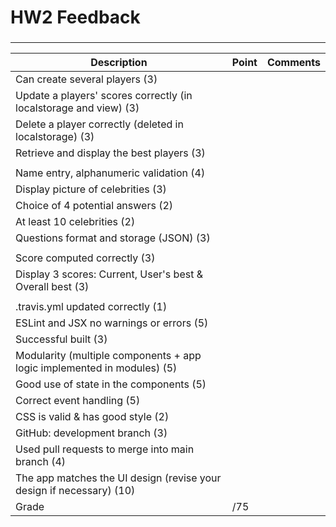 # HW2 Feedback
### 
---
| Description                                             |   Point   |  Comments |
| ------------------------------------------------------- | --------------- | ----------|        
| Can create several players (3)           |                 |           |  
| Update a players' scores correctly (in localstorage and view) (3)           |                 |           |  
| Delete a player correctly (deleted in localstorage) (3)           |                 |           | 
| Retrieve and display the best players (3)           |                 |           | 
|                                                         |                 |           |          
| Name entry, alphanumeric validation (4)                    |                 |           |          
| Display picture of celebrities (3)                           |                 |           |          
| Choice of 4 potential answers (2)                            |                 |           |          
| At least 10 celebrities (2)                                  |                 |           |          
| Questions format and storage (JSON) (3)                                |                 |           |
|                                                         |                 |           |
| Score computed correctly (3)                                 |                 |           |
| Display 3 scores: Current, User's best & Overall best (3)    |                 |           |
|                                                         |                 |           |
| .travis.yml updated correctly (1)                          |                 |           |
| ESLint and JSX no warnings or errors (5)                          |                 |           |
| Successful built (3)                          |                 |           |
| Modularity (multiple components + app logic implemented in modules) (5)                          |                 |           |
| Good use of state in the components (5)                          |                 |           |
| Correct event handling   (5)           |                 |           |   
| CSS is valid & has good style (2)                            |                 |           |
| GitHub: development branch (3)                                                        |                 |           |
| Used pull requests to merge into main branch (4)                                                        |                 |           |
| The app matches the UI design (revise your design if necessary) (10)| ||
| Grade                                                   |       /75       |           |
